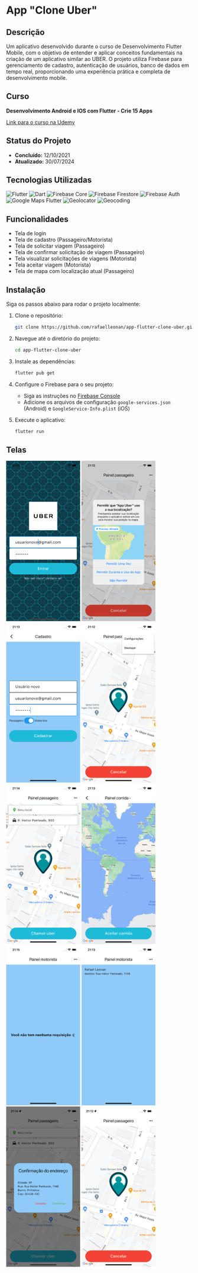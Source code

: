 # App "Clone Uber"

## Descrição

Um aplicativo desenvolvido durante o curso de Desenvolvimento Flutter Mobile, com o objetivo de entender e aplicar conceitos fundamentais na criação de um aplicativo similar ao UBER. O projeto utiliza Firebase para gerenciamento de cadastro, autenticação de usuários, banco de dados em tempo real, proporcionando uma experiência prática e completa de desenvolvimento mobile.

## Curso

**Desenvolvimento Android e IOS com Flutter - Crie 15 Apps**

[Link para o curso na Udemy](https://www.udemy.com/course/desenvolvimento-android-e-ios-com-flutter/?couponCode=MCLARENT71824)

## Status do Projeto

- **Concluído:** 12/10/2021
- **Atualizado:** 30/07/2024

## Tecnologias Utilizadas

![Flutter](https://img.shields.io/badge/Flutter-3.22.2-blue)
![Dart](https://img.shields.io/badge/Dart-3.4.3-blue)
![Firebase Core](https://img.shields.io/badge/Firebase_Core-^3.2.0-orange)
![Firebase Firestore](https://img.shields.io/badge/Firebase_Firestore-^5.1.0-orange)
![Firebase Auth](https://img.shields.io/badge/Firebase_Auth-^5.1.2-orange)
![Google Maps Flutter](https://img.shields.io/badge/google_maps_flutter-^2.7.0-green?logo=google-maps)
![Geolocator](https://img.shields.io/badge/geolocator-^12.0.0-green)
![Geocoding](https://img.shields.io/badge/geocoding-^2.0.0-green)

## Funcionalidades

- Tela de login
- Tela de cadastro (Passageiro/Motorista)
- Tela de solicitar viagem (Passageiro)
- Tela de confirmar solicitação de viagem (Passageiro)
- Tela visualizar solicitações de viagens (Motorista)
- Tela aceitar viagem (Motorista)
- Tela de mapa com localização atual (Passageiro)

## Instalação

Siga os passos abaixo para rodar o projeto localmente:

1. Clone o repositório:
    ```sh
    git clone https://github.com/rafaelleonan/app-flutter-clone-uber.git
    ```
2. Navegue até o diretório do projeto:
    ```sh
    cd app-flutter-clone-uber
    ```
3. Instale as dependências:
    ```sh
    flutter pub get
    ```
4. Configure o Firebase para o seu projeto:
    - Siga as instruções no [Firebase Console](https://console.firebase.google.com/)
    - Adicione os arquivos de configuração `google-services.json` (Android) e `GoogleService-Info.plist` (iOS)

5. Execute o aplicativo:
    ```sh
    flutter run
    ```

## Telas
<p>
  <img src="assets/images/simulator_screenshot_iphone13_ios16_4_tela_login.png" alt="Tela Login" width="200"/>
  <img src="assets/images/simulator_screenshot_iphone13_ios16_4_tela_permissao_localizacao.png" alt="Tela de permissão localização" width="200"/>
  <img src="assets/images/simulator_screenshot_iphone13_ios16_4_tela_cadastro.png" alt="Tela Cadastro" width="200"/>
  <img src="assets/images/simulator_screenshot_iphone13_ios16_4_tela_botao_sair.png" alt="Botão de sair" width="200"/>
  <img src="assets/images/simulator_screenshot_iphone13_ios16_4_tela_chamar_uber.png" alt="Tela chamar uber" width="200"/>
  <img src="assets/images/simulator_screenshot_iphone13_ios16_4_tela_aceitar_corrida.png" alt="Tela aceitar corrida" width="200"/>
  <img src="assets/images/simulator_screenshot_iphone13_ios16_4_tela_painel_motorista.png" alt="Tela painel motorista" width="200"/>
  <img src="assets/images/simulator_screenshot_iphone13_ios16_4_tela_solicitacoes_de_viagens.png" alt="Tela solicitações de viagens" width="200"/>
  <img src="assets/images/simulator_screenshot_iphone13_ios16_4_tela_confirmar_corrida.png" alt="Tela painel motorista" width="200"/>
  <img src="assets/images/simulator_screenshot_iphone13_ios16_4_tela_cancelar_solicitacao.png" alt="Tela painel motorista" width="200"/>
 </p>